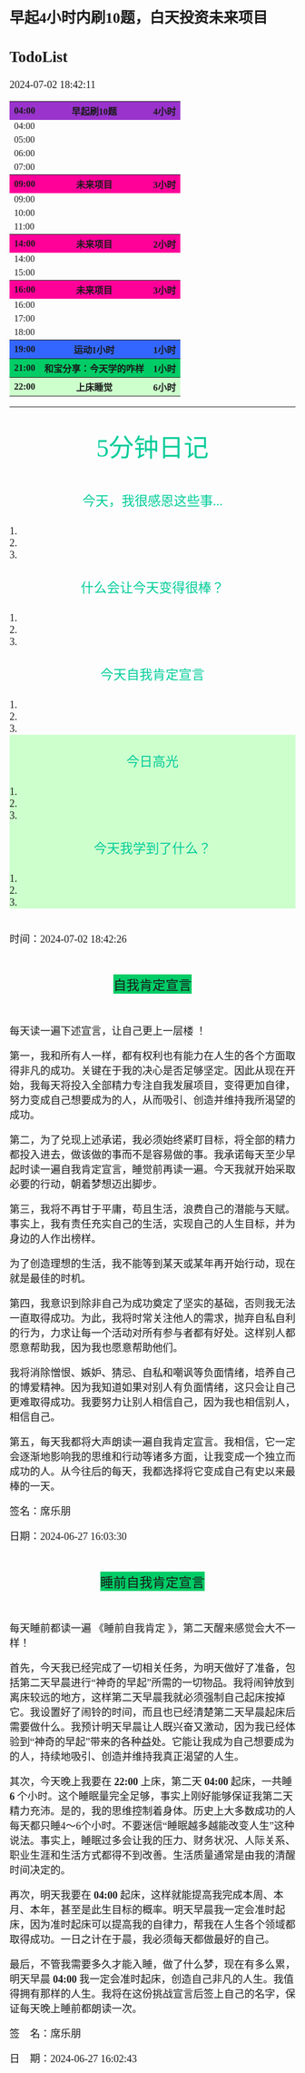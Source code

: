
## <font style="font-size:26px; font-family: 'HanziPen SC' ">早起4小时内刷10题，白天投资未来项目</font>



<font style="font-size:18px; font-family: 'HanziPen SC' ">

## TodoList

2024-07-02 18:42:11

<table>
    <tr>
        <th  bgcolor=#9933CC>04:00</th>
        <th  bgcolor=#9933CC>早起刷10题</th>
        <th  bgcolor=#9933CC>4小时</th>
    </tr>
    <tr>
        <td>04:00</td>
        <td></td>
        <td></td>   
    </tr>
    <tr>
        <td>05:00</td>
        <td></td>
        <td></td>
    </tr>
    <tr>
        <td>06:00</td>
        <td></td>
        <td></td>
    </tr>
    <tr>
        <td>07:00</td>
        <td></td>
        <td></td>
    </tr>
    <tr>
        <th  bgcolor=#FF0099>09:00</th>
        <th  bgcolor=#FF0099>未来项目</th>
        <th  bgcolor=#FF0099>3小时</th>
    </tr>
    <tr>
        <td>09:00</td>
        <td></td>
        <td></td>   
    </tr>
    <tr>
        <td>10:00</td>
        <td></td>
        <td></td>
    </tr>
    <tr>
        <td>11:00</td>
        <td></td>
        <td></td>
    </tr>
    <tr>
        <th  bgcolor=#FF0099>14:00</th>
        <th  bgcolor=#FF0099>未来项目</th>
        <th  bgcolor=#FF0099>2小时</th>
    </tr>
    <tr>
        <td>14:00</td>
        <td></td>
        <td></td>   
    </tr>
    <tr>
        <td>15:00</td>
        <td></td>
        <td></td>
    </tr>
    <tr>
        <th  bgcolor=#FF0099>16:00</th>
        <th  bgcolor=#FF0099>未来项目</th>
        <th  bgcolor=#FF0099>3小时</th>
    </tr>
    <tr>
        <td>16:00</td>
        <td></td>
        <td></td>   
    </tr>
    <tr>
        <td>17:00</td>
        <td></td>
        <td></td>
    </tr>
    <tr>
        <td>18:00</td>
        <td></td>
        <td></td>
    </tr>
    <tr>
        <th  bgcolor=#3366FF>19:00</th>
        <th  bgcolor=#3366FF>运动1小时</th>
        <th  bgcolor=#3366FF>1小时</th>
    </tr>
    </tr>
        <th  bgcolor=#00CC66>21:00</th>
        <th bgcolor=#00CC66>和宝分享：今天学的咋样</th>
        <th  bgcolor=#00CC66>1小时</th>
    </tr>
    </tr>
        <th  bgcolor=#CCFFCC>22:00</th>
        <th bgcolor=#CCFFCC>上床睡觉</th>
        <th  bgcolor=#CCFFCC>6小时</th>
    </tr>
</table>









---





<font style=" font-size:18px; font-family: 'HanziPen SC' "> 

<div class="head">
        <font color=#00CC99 style=" font-size:44px; font-family: 'HanziPen SC' ">  5分钟日记 </font>
</div>

<div class="head2">
        <font color=#00CC99 style="font-size:23px; font-family: 'HanziPen SC' ">  今天，我很感恩这些事... </font>
</div>
1. <br>
2. <br>
3. <br>


<div class="head2">
        <font color=#00CC99 style="font-size:23px; font-family: 'HanziPen SC' ">什么会让今天变得很棒？</font>
</div>
1. <br>
2. <br>
3. <br>

<div class="head2">
        <font color=#00CC99 style="font-size:23px; font-family: 'HanziPen SC' ">今天自我肯定宣言</font>
</div>
1. <br>
2. <br>
3. <br>

<div class="bg_green">

<div class="head2">
        <font color=#00CC99 style="font-size:23px; font-family: 'HanziPen SC' ">今日高光</font>
</div>
1. <br>
2. <br>
3. <br>

<div class="head2">
        <font color=#00CC99 style="font-size:23px; font-family: 'HanziPen SC' ">今天我学到了什么？</font>
</div>
1. <br>
2. <br>
3. <br>

</div>

<br>时间：2024-07-02 18:42:26

</font>







<style> 
.head {
    height: 100px;
    display: flex;
    align-items: center;
    justify-content: center;
}
.head2 {
    height: 90px;
    display: flex;
    align-items: center;
    justify-content: center;
}

.bg_green{
    background-color:#CCFFCC;
    margin:0px
}
</style>














<div class="head">
        <font  style="background-color:#00CC66; font-size:23px; font-family: 'HanziPen SC' ">  自我肯定宣言 </font>
         <!-- <div class="item">I am centered!</div> -->
</div>

<font style=" font-size:18px; font-family: 'HanziPen SC' ">  

每天读一遍下述宣言，让自己更上一层楼 ！

第一，我和所有人一样，都有权利也有能力在人生的各个方面取得非凡的成功。关键在于我的决心是否足够坚定。因此从现在开始，我每天将投入全部精力专注自我发展项目，变得更加自律，努力变成自己想要成为的人，从而吸引、创造并维持我所渴望的成功。

第二，为了兑现上述承诺，我必须始终紧盯目标，将全部的精力都投入进去，做该做的事而不是容易做的事。我承诺每天至少早起时读一遍自我肯定宣言，睡觉前再读一遍。今天我就开始采取必要的行动，朝着梦想迈出脚步。

第三，我将不再甘于平庸，苟且生活，浪费自己的潜能与天赋。事实上，我有责任充实自己的生活，实现自己的人生目标，并为身边的人作出榜样。

为了创造理想的生活，我不能等到某天或某年再开始行动，现在就是最佳的时机。

第四，我意识到除非自己为成功奠定了坚实的基础，否则我无法一直取得成功。为此，我将时常关注他人的需求，抛弃自私自利的行为，力求让每一个活动对所有参与者都有好处。这样别人都愿意帮助我，因为我也愿意帮助他们。

我将消除憎恨、嫉妒、猜忌、自私和嘲讽等负面情绪，培养自己的博爱精神。因为我知道如果对别人有负面情绪，这只会让自己更难取得成功。我要努力让别人相信自己，因为我也相信别人，相信自己。

第五，每天我都将大声朗读一遍自我肯定宣言。我相信，它一定会逐渐地影响我的思维和行动等诸多方面，让我变成一个独立而成功的人。从今往后的每天，我都选择将它变成自己有史以来最棒的一天。

签名：席乐朋

日期：2024-06-27 16:03:30






<div class="head">
        <font  style="background-color:#00CC66; font-size:23px; font-family: 'HanziPen SC' ">  睡前自我肯定宣言 </font>
</div>


每天睡前都读一遍 《睡前自我肯定 》，第二天醒来感觉会大不一样！

首先，今天我已经完成了一切相关任务，为明天做好了准备，包括第二天早晨进行“神奇的早起”所需的一切物品。我将闹钟放到离床较远的地方，这样第二天早晨我就必须强制自己起床按掉它。我设置好了闹铃的时间，而且也已经清楚第二天早晨起床后需要做什么。我预计明天早晨让人既兴奋又激动，因为我已经体验到“神奇的早起”带来的各种益处。它能让我成为自己想要成为的人，持续地吸引、创造并维持我真正渴望的人生。

其次，今天晚上我要在 **22:00** 上床，第二天 **04:00** 起床，一共睡 **6** 个小时。这个睡眠量完全足够，事实上刚好能够保证我第二天精力充沛。是的，我的思维控制着身体。历史上大多数成功的人每天都只睡4～6个小时。不要迷信“睡眠越多越能改变人生”这种说法。事实上，睡眠过多会让我的压力、财务状况、人际关系、职业生涯和生活方式都得不到改善。生活质量通常是由我的清醒时间决定的。

再次，明天我要在 **04:00** 起床，这样就能提高我完成本周、本月、本年，甚至是此生目标的概率。明天早晨我一定会准时起床，因为准时起床可以提高我的自律力，帮我在人生各个领域都取得成功。一日之计在于晨，我必须每天都做最好的自己。

最后，不管我需要多久才能入睡，做了什么梦，现在有多么累，明天早晨 **04:00** 我一定会准时起床，创造自己非凡的人生。我值得拥有那样的人生。我将在这份挑战宣言后签上自己的名字，保证每天晚上睡前都朗读一次。

签　名：席乐朋

日　期：2024-06-27 16:02:43

</font>
